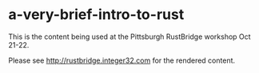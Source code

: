 # a-very-brief-intro-to-rust

This is the content being used at the Pittsburgh RustBridge workshop Oct 21-22.

Please see http://rustbridge.integer32.com for the rendered content.

